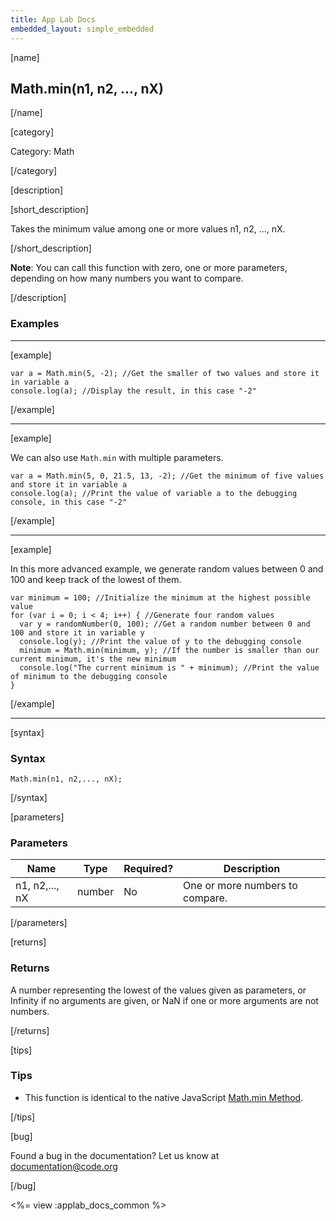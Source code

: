 ```yaml
---
title: App Lab Docs
embedded_layout: simple_embedded
---
```


[name]

## Math.min(n1, n2, ..., nX)

[/name]


[category]

Category: Math

[/category]

[description]

[short_description]

Takes the minimum value among one or more values n1, n2, ..., nX.

[/short_description]

**Note**: You can call this function with zero, one or more parameters, depending on how many numbers you want to compare.

[/description]

### Examples
____________________________________________________

[example]


```
var a = Math.min(5, -2); //Get the smaller of two values and store it in variable a
console.log(a); //Display the result, in this case "-2"
```

[/example]

____________________________________________________

[example]

We can also use `Math.min` with multiple parameters.

```
var a = Math.min(5, 0, 21.5, 13, -2); //Get the minimum of five values and store it in variable a
console.log(a); //Print the value of variable a to the debugging console, in this case "-2"
```

[/example]

____________________________________________________

[example]

In this more advanced example, we generate random values between 0 and 100 and keep track of the lowest of them.

```
var minimum = 100; //Initialize the minimum at the highest possible value
for (var i = 0; i < 4; i++) { //Generate four random values
  var y = randomNumber(0, 100); //Get a random number between 0 and 100 and store it in variable y
  console.log(y); //Print the value of y to the debugging console
  minimum = Math.min(minimum, y); //If the number is smaller than our current minimum, it's the new minimum
  console.log("The current minimum is " + minimum); //Print the value of minimum to the debugging console
}
```


[/example]

____________________________________________________

[syntax]

### Syntax

```
Math.min(n1, n2,..., nX);
```

[/syntax]

[parameters]

### Parameters

| Name  | Type | Required? | Description |
|-----------------|------|-----------|-------------|
| n1, n2,..., nX | number | No | One or more numbers to compare.  |

[/parameters]

[returns]

### Returns
A number representing the lowest of the values given as parameters, or Infinity if no arguments are given, or NaN if one or more arguments are not numbers.

[/returns]

[tips]

### Tips
- This function is identical to the native JavaScript [Math.min Method](https://developer.mozilla.org/en-US/docs/Web/JavaScript/Reference/Global_Objects/Math/min).

[/tips]

[bug]

Found a bug in the documentation? Let us know at documentation@code.org

[/bug]

<%= view :applab_docs_common %>
